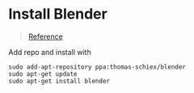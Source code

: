 # Install Blender

> [Reference](http://ubuntuhandbook.org/index.php/2016/03/blender-2-77-released/)

Add repo and install with
```shell
sudo add-apt-repository ppa:thomas-schiex/blender
sudo apt-get update
sudo apt-get install blender
```
